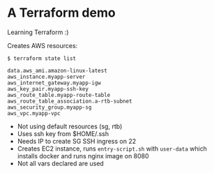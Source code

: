 # A Terraform demo

Learning Terraform :)


Creates AWS resources:
```
$ terraform state list

data.aws_ami.amazon-linux-latest
aws_instance.myapp-server
aws_internet_gateway.myapp-igw
aws_key_pair.myapp-ssh-key
aws_route_table.myapp-route-table
aws_route_table_association.a-rtb-subnet
aws_security_group.myapp-sg
aws_vpc.myapp-vpc
```

- Not using default resources (sg, rtb)
- Uses ssh key from $HOME/.ssh
- Needs IP to create SG SSH ingress on 22
- Creates EC2 instance, runs `entry-script.sh` with `user-data` which installs docker and runs nginx image on 8080
- Not all vars declared are used